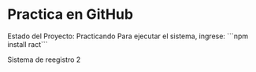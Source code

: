 <h1> Practica en GitHub </h1>
Estado del Proyecto: Practicando
Para ejecutar el sistema, ingrese:
```npm install ract```

Sistema de reegistro 2
